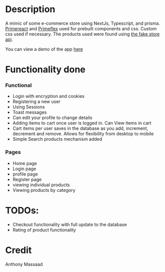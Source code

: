 # Description

A mimic of some e-commerce store using NextJs, Typescript, and prisma. [Primereact](https://primereact.org/) and [Primeflex](https://primeflex.org/) used for prebuilt components and css. Custom css used if necessary. The products used were found using [the fake store api](https://fakestoreapi.com).

You can view a demo of the app [here](store-website-nextjs.vercel.app)

# Functionality done

### Functional

- Login with encryption and cookies
- Registering a new user
- Using Sessions
- Toast messages
- Can edit your profile to change details
- Adding items to cart once user is logged in. Can View items in cart
- Cart items per user saves in the database as you add, increment, decrement and remove. Allows for flexibility from desktop to mobile
- Simple Search products mechanism added

### Pages

- Home page
- Login page
- profile page
- Register page
- viewing individual products
- Viewing products by category

# TODOs:

- Checkout functionality with full update to the database
- Rating of product functionality

# Credit

Anthony Massaad
